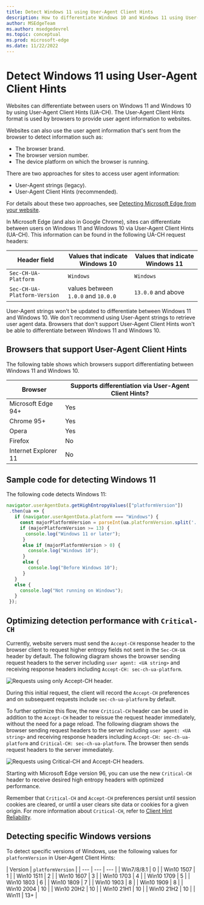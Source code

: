 ```yaml
---
title: Detect Windows 11 using User-Agent Client Hints
description: How to differentiate Windows 10 and Windows 11 using User-Agent Client Hints.
author: MSEdgeTeam
ms.author: msedgedevrel
ms.topic: conceptual
ms.prod: microsoft-edge
ms.date: 11/22/2022
---
```

# Detect Windows 11 using User-Agent Client Hints

<!--
Restrict the lexicon to these forms:
User-Agent string
user agent string
User-Agent Client Hints
user agent information
-->

Websites can differentiate between users on Windows 11 and Windows 10 by using User-Agent Client Hints (UA-CH).  The User-Agent Client Hints format is used by browsers to provide user agent information to websites.

Websites can also use the user agent information that's sent from the browser to detect information such as:
*  The browser brand.
*  The browser version number.
*  The device platform on which the browser is running.

There are two approaches for sites to access user agent information:

*  User-Agent strings (legacy).
*  User-Agent Client Hints (recommended).

For details about these two approaches, see [Detecting Microsoft Edge from your website](user-agent-guidance.md).

In Microsoft Edge (and also in Google Chrome), sites can differentiate between users on Windows 11 and Windows 10 via User-Agent Client Hints (UA-CH).  This information can be found in the following UA-CH request headers:

| Header field | Values that indicate Windows 10 | Values that indicate Windows 11 |
| --- | --- | --- |
| `Sec-CH-UA-Platform` | `Windows` | `Windows` |
| `Sec-CH-UA-Platform-Version` | values between `1.0.0` and `10.0.0` | `13.0.0` and above |

User-Agent strings won't be updated to differentiate between Windows 11 and Windows 10.  We don't recommend using User-Agent strings to retrieve user agent data.  Browsers that don't support User-Agent Client Hints won't be able to differentiate between Windows 11 and Windows 10.


<!-- ====================================================================== -->
## Browsers that support User-Agent Client Hints

The following table shows which browsers support differentiating between Windows 11 and Windows 10.

| Browser | Supports differentiation via User-Agent Client Hints? |
| --- | --- |
| Microsoft Edge 94+ | Yes |
| Chrome 95+ | Yes |
| Opera | Yes |
| Firefox | No |
| Internet Explorer 11 | No |


<!-- ====================================================================== -->
## Sample code for detecting Windows 11

The following code detects Windows 11:

```javascript
navigator.userAgentData.getHighEntropyValues(["platformVersion"])
 .then(ua => {
   if (navigator.userAgentData.platform === "Windows") {
     const majorPlatformVersion = parseInt(ua.platformVersion.split('.')[0]);
     if (majorPlatformVersion >= 13) {
       console.log("Windows 11 or later");
      }
      else if (majorPlatformVersion > 0) {
        console.log("Windows 10");
      }
      else {
        console.log("Before Windows 10");
      }
   }
   else {
     console.log("Not running on Windows");
   }
 });

```


<!-- ====================================================================== -->
## Optimizing detection performance with `Critical-CH`

Currently, website servers must send the `Accept-CH` response header to the browser client to request higher entropy fields not sent in the `Sec-CH-UA` header by default. The following diagram shows the browser sending request headers to the server including `user agent: <UA string>` and receiving response headers including `Accept-CH: sec-ch-ua-platform`.

<!-- To edit SVG go to link: http://www.plantuml.com/plantuml/uml/LOrDIWD144RtVOeogpZGSu11Gc8sMIlYnasbyvaqz4zRLQtNTsH0CgiFwZtgxTLOhEVa7ko63CfiaCY-TaknmBKPnn0R5wFDCKNCktsM-gEGnmsnKbWxhv1l26tVSTPeM1nrWVoETA9XUC5NXngTm1U83WDz5EeAyNn5iOcUtWwa9h5STtz84Nou-SuJZUEuklXSpp7X7ypZrC-Xi8IqrQ9ObmuXe9a_dgQxFosnVLR9RezowJdz0W00 -->
![Requests using only Accept-CH header.](acceptCH.svg)

During this initial request, the client will record the `Accept-CH` preferences and on subsequent requests include `sec-ch-ua-platform` by default. 

To further optimize this flow, the new `Critical-CH` header can be used in addition to the `Accept-CH` header to reissue the request header immediately, without the need for a page reload. The following diagram shows the browser sending request headers to the server including `user agent: <UA string>` and receiving response headers including `Accept-CH: sec-ch-ua-platform` and `Critical-CH: sec-ch-ua-platform`. The browser then sends request headers to the server immediately.

<!-- To edit SVG go to link: http://www.plantuml.com/plantuml/uml/lOz1ImCn48Nl-ol6dkf2-WCMAQrxwLaHBrwcwRCD9DauCz6_RvQYk8XNJmFpFjx7swcnM4snkx4B4YYnGGAxgLeC6LrfSV2XS3PQZJ6WtVMzJ1yAkLqHA_abymXvXz3w6KSDXYkZdIUt9Hsexn_mLg561_09edrFBvcgGXoVM_j0TqzxKfEGpzivKdZdBwxoG9lDPl5nQJg6YE-WdKvT4_chICkK5KlJtdiKS-DX-D5J8jlh96a6HWbj3SU_aF-Pybly5SqZTyYdck8d -->
![Requests using Critical-CH and Accept-CH headers.](criticalCH.svg)

Starting with Microsoft Edge version 96, you can use the new `Critical-CH` header to receive desired high entropy headers with optimized performance. 

Remember that `Critical-CH` and `Accept-CH` preferences persist until session cookies are cleared, or until a user clears site data or cookies for a given origin. For more information about `Critical-CH`, refer to [Client Hint Reliability](https://github.com/WICG/client-hints-infrastructure/blob/main/reliability.md).


<!-- ====================================================================== -->
## Detecting specific Windows versions

To detect specific versions of Windows, use the following values for `platformVersion` in User-Agent Client Hints:

| Version | `platformVersion` |
| --- | --- | --- |
| Win7/8/8.1 | 0 |
| Win10 1507 | 1 |
| Win10 1511 | 2 |
| Win10 1607 | 3 |
| Win10 1703 | 4 |
| Win10 1709 | 5 |
| Win10 1803 | 6 |
| Win10 1809 | 7 |
| Win10 1903 | 8 |
| Win10 1909 | 8 |
| Win10 2004 | 10 |
| Win10 20H2 | 10 |
| Win10 21H1 | 10 |
| Win10 21H2 | 10 |
| Win11 | 13+ |
